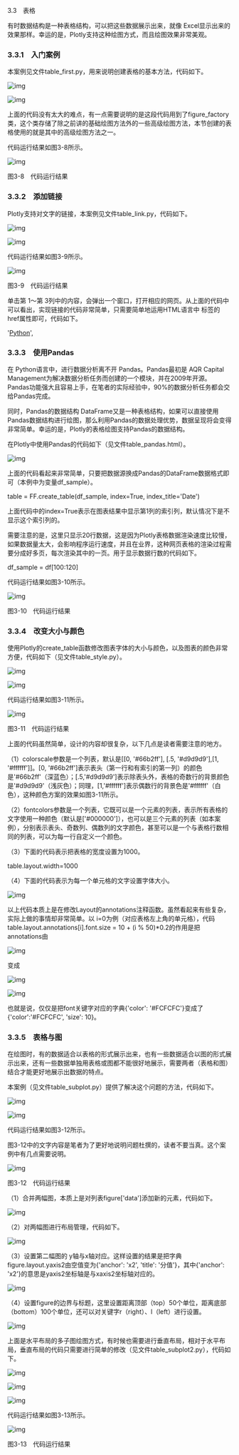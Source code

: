 3.3　表格

有时数据结构是一种表格结构，可以把这些数据展示出来，就像 Excel显示出来的效果那样。幸运的是，Plotly支持这种绘图方式，而且绘图效果非常美观。

### 3.3.1　入门案例

本案例见文件table_first.py，用来说明创建表格的基本方法，代码如下。

![img](https://cdn.nlark.com/yuque/0/2022/jpeg/21473765/1644303425393-05800914-11c7-4a65-b5cf-425dea2f0f30.jpeg)

![img](https://cdn.nlark.com/yuque/0/2022/jpeg/21473765/1644303425688-54fc7a28-834a-4182-93cf-4427b5f2b854.jpeg)

上面的代码没有太大的难点，有一点需要说明的是这段代码用到了figure_factory类，这个类存储了除之前讲的基础绘图方法外的一些高级绘图方法，本节创建的表格使用的就是其中的高级绘图方法之一。

代码运行结果如图3-8所示。

![img](https://cdn.nlark.com/yuque/0/2022/jpeg/21473765/1644303426040-becda459-e883-407d-95f0-7f2d25963365.jpeg)

图3-8　代码运行结果

### 3.3.2　添加链接

Plotly支持对文字的链接，本案例见文件table_link.py，代码如下。

![img](https://cdn.nlark.com/yuque/0/2022/jpeg/21473765/1644303426394-68c4eb7e-bb7e-4bbc-abe6-0c733a6a2246.jpeg)

![img](https://cdn.nlark.com/yuque/0/2022/jpeg/21473765/1644303426659-01f07a9b-2a86-4a7a-8b40-461982b8a1b8.jpeg)

代码运行结果如图3-9所示。

![img](https://cdn.nlark.com/yuque/0/2022/jpeg/21473765/1644303427084-20ffc1fe-42b4-4c4d-8471-d233ee4c3da8.jpeg)

图3-9　代码运行结果

单击第 1～第 3列中的内容，会弹出一个窗口，打开相应的网页。从上面的代码中可以看出，实现链接的代码非常简单，只需要简单地运用HTML语言中<a> 标签的href属性即可，代码如下。

'<a href="https://plot.ly/python/">Python</a>',

### 3.3.3　使用Pandas

在 Python语言中，进行数据分析离不开 Pandas。Pandas最初是 AQR Capital Management为解决数据分析任务而创建的一个模块，并在2009年开源。Pandas功能强大且容易上手，在笔者的实际经验中，90%的数据分析任务都会交给Pandas完成。

同时，Pandas的数据结构 DataFrame又是一种表格结构，如果可以直接使用Pandas数据结构进行绘图，那么利用Pandas的数据处理优势，数据呈现将会变得非常简单。幸运的是，Plotly的表格绘图支持Pandas的数据结构。

在Plotly中使用Pandas的代码如下（见文件table_pandas.html）。

![img](https://cdn.nlark.com/yuque/0/2022/jpeg/21473765/1644303427448-3fe730e3-d01b-4078-b0b0-9cde0130b58e.jpeg)

上面的代码看起来非常简单，只要把数据源换成Pandas的DataFrame数据格式即可（本例中为变量df_sample）。

table = FF.create_table(df_sample, index=True, index_title='Date')

上面代码中的index=True表示在图表结果中显示第1列的索引列，默认情况下是不显示这个索引列的。

需要注意的是，这里只显示20行数据，这是因为Plotly表格数据渲染速度比较慢，如果数据量太大，会影响程序运行速度，并且在业界，这种网页表格的渲染过程需要分成好多页，每次渲染其中的一页。用于显示数据行数的代码如下。

df_sample = df[100:120]

代码运行结果如图3-10所示。

![img](https://cdn.nlark.com/yuque/0/2022/jpeg/21473765/1644303427805-ec686ee2-61ac-4fb2-81bc-99626540b06d.jpeg)

图3-10　代码运行结果

### 3.3.4　改变大小与颜色

使用Plotly的create_table函数修改图表字体的大小与颜色，以及图表的颜色非常方便，代码如下（见文件table_style.py）。

![img](https://cdn.nlark.com/yuque/0/2022/jpeg/21473765/1644303428205-f20c79a9-faf4-4fec-9431-434df53cb260.jpeg)

![img](https://cdn.nlark.com/yuque/0/2022/jpeg/21473765/1644303428733-444da439-e43e-4a03-b3b0-d8a3a5a73c06.jpeg)

代码运行结果如图3-11所示。

![img](https://cdn.nlark.com/yuque/0/2022/jpeg/21473765/1644303429283-f8a14b83-4f05-41d0-9d7a-468d4ef1f1e8.jpeg)

图3-11　代码运行结果

上面的代码虽然简单，设计的内容却很复杂，以下几点是读者需要注意的地方。

（1）colorscale参数是一个列表，默认是[[0, '#66b2ff'], [.5, '#d9d9d9'],[1, '#ffffff']]。[0, '#66b2ff']表示表头（第一行和有索引的第一列）的颜色是'#66b2ff'（深蓝色）；[.5,'#d9d9d9']表示除表头外，表格的奇数行的背景颜色是'#d9d9d9'（浅灰色）；同理，[1,'#ffffff']表示偶数行的背景色是'#ffffff'（白色），这种颜色方案的效果如图3-11所示。

（2）fontcolors参数是一个列表，它既可以是一个元素的列表，表示所有表格的文字使用一种颜色（默认是['#000000']），也可以是三个元素的列表（如本案例），分别表示表头、奇数列、偶数列的文字颜色，甚至可以是一个与表格行数相同的列表，可以为每一行自定义一个颜色。

（3）下面的代码表示把表格的宽度设置为1000。

table.layout.width=1000

（4）下面的代码表示为每一个单元格的文字设置字体大小。

![img](https://cdn.nlark.com/yuque/0/2022/jpeg/21473765/1644303429814-3ea436f9-aadd-46ee-af5e-9f168ec983a8.jpeg)

以上代码本质上是在修改Layout的annotations注释函数。虽然看起来有些复杂，实际上做的事情却非常简单。以 i=0为例（对应表格左上角的单元格），代码table.layout.annotations[i].font.size = 10 + (i % 50)*0.2的作用是把annotations由

![img](https://cdn.nlark.com/yuque/0/2022/jpeg/21473765/1644303430317-1e4ecdf0-94dd-4de1-8054-a1c5e7408fd1.jpeg)

变成

![img](https://cdn.nlark.com/yuque/0/2022/jpeg/21473765/1644303430840-898b01ee-d599-4a9e-ad93-a57eeade0339.jpeg)

![img](https://cdn.nlark.com/yuque/0/2022/jpeg/21473765/1644303431286-e67b5778-e300-45e0-b288-98ee6af11c59.jpeg)

也就是说，仅仅是把font关键字对应的字典{'color': '#FCFCFC'}变成了{'color':'#FCFCFC', 'size': 10}。

### 3.3.5　表格与图

在绘图时，有的数据适合以表格的形式展示出来，也有一些数据适合以图的形式展示出来，还有一些数据单独用表格或图都不能很好地展示，需要两者（表格和图）结合才能更好地展示出数据的特点。

本案例（见文件table_subplot.py）提供了解决这个问题的方法，代码如下。

![img](https://cdn.nlark.com/yuque/0/2022/jpeg/21473765/1644303431849-4ad59954-69de-4422-bf8d-d35fd0c2f5cc.jpeg)

![img](https://cdn.nlark.com/yuque/0/2022/jpeg/21473765/1644303432337-818f5c9d-0a20-4008-93b1-a54f0b7e59b0.jpeg)

代码运行结果如图3-12所示。

图3-12中的文字内容是笔者为了更好地说明问题杜撰的，读者不要当真。这个案例中有几点需要说明。

![img](https://cdn.nlark.com/yuque/0/2022/jpeg/21473765/1644303432906-81d854ad-cedd-4fc6-a2a8-fd5d02d55423.jpeg)

图3-12　代码运行结果

（1）合并两幅图，本质上是对列表figure['data']添加新的元素，代码如下。

![img](https://cdn.nlark.com/yuque/0/2022/jpeg/21473765/1644303433367-a2f81851-d983-4c69-9f70-d2be4ddcb815.jpeg)

（2）对两幅图进行布局管理，代码如下。

![img](https://cdn.nlark.com/yuque/0/2022/jpeg/21473765/1644303433895-8a32dae8-c9c4-4df6-adaf-66b92144cdff.jpeg)

（3）设置第二幅图的 y轴与x轴对应。这样设置的结果是把字典 figure.layout.yaxis2由空值变为{'anchor': 'x2', 'title': '分值'}，其中{'anchor': 'x2'}的意思是yaxis2坐标轴是与xaxis2坐标轴对应的。

![img](https://cdn.nlark.com/yuque/0/2022/jpeg/21473765/1644303434433-aec79543-b4f3-4a29-8040-03fb25765418.jpeg)

（4）设置figure的边界与标题，这里设置距离顶部（top）50个单位，距离底部（bottom）100个单位，还可以对关键字r（right）、l（left）进行设置。

![img](https://cdn.nlark.com/yuque/0/2022/jpeg/21473765/1644303434924-67e7d76e-0882-4392-ae2c-c314b71bed56.jpeg)

上面是水平布局的多子图绘图方式，有时候也需要进行垂直布局，相对于水平布局，垂直布局的代码只需要进行简单的修改（见文件table_subplot2.py），代码如下。

![img](https://cdn.nlark.com/yuque/0/2022/jpeg/21473765/1644303435465-3c59aa26-02da-48a4-8931-249ab48a0f64.jpeg)

![img](https://cdn.nlark.com/yuque/0/2022/jpeg/21473765/1644303435978-c01ddb5c-bca0-428f-a490-951540890808.jpeg)

![img](https://cdn.nlark.com/yuque/0/2022/jpeg/21473765/1644303436565-26dc36de-0e95-47de-b8e2-505c2f14d4d6.jpeg)

代码运行结果如图3-13所示。

![img](https://cdn.nlark.com/yuque/0/2022/jpeg/21473765/1644303436954-3a9d5e7b-9fd2-460c-af8a-e7c23c2dc058.jpeg)

图3-13　代码运行结果
